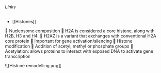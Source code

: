 ###### Links
- [[Histones]]

 Nucleosome composition  H2A is considered a core histone, along with H2B, H3 and H4.  H2AZ is a variant that exchanges with conventional H2A core protein  Important for gene activation/silencing  Histone modification  Addition of acetyl, methyl or phosphate groups  Acetylation: allows proteins to interact with exposed DNA to activate gene transcription

![[Histone remodelling.png]]